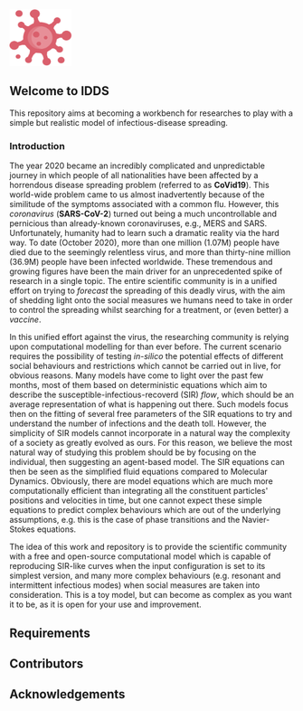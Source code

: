 <img src="images/virus.png" alt="virus" height="100" width="110"/> 

## Welcome to IDDS

This repository aims at becoming a workbench for researches to play with a simple but realistic model of infectious-disease spreading.

### Introduction

The year 2020 became an incredibly complicated and unpredictable journey in which people of all nationalities have been affected by a horrendous disease spreading problem (referred to as **CoVid19**). This world-wide problem came to us almost inadvertently because of the similitude of the symptoms associated with a common flu. However, this *coronavirus* (**SARS-CoV-2**) turned out being a much uncontrollable and pernicious than already-known coronaviruses, e.g., MERS and SARS. Unfortunately, humanity had to learn such a dramatic reality via the hard way. To date (October 2020), more than one million (1.07M) people have died due to the seemingly relentless virus, and more than thirty-nine million (36.9M) people have been infected worldwide. These tremendous and growing figures have been the main driver for an unprecedented spike of research in a single topic. The entire scientific community is in a unified effort on trying to *forecast* the spreading of this deadly virus, with the aim of shedding light onto the social measures we humans need to take in order to control the spreading whilst searching for a treatment, or (even better) a *vaccine*.

In this unified effort against the virus, the researching community is relying upon computational modelling for than ever before. The current scenario requires the possibility of testing *in-silico* the potential effects of different social behaviours and restrictions which cannot be carried out in live, for obvious reasons. Many models have come to light over the past few months, most of them based on deterministic equations which aim to describe the susceptible-infectious-recoverd (SIR) *flow*, which should be an average representation of what is happening out there. Such models focus then on the fitting of several free parameters of the SIR equations to try and understand the number of infections and the death toll. However, the simplicity of SIR models cannot incorporate in a natural way the complexity of a society as greatly evolved as ours. For this reason, we believe the most natural way of studying this problem should be by focusing on the individual, then suggesting an agent-based model. The SIR equations can then be seen as the simplified fluid equations compared to Molecular Dynamics. Obviously, there are model equations which are much more computationally efficient than integrating all the constituent particles' positions and velocities in time, but one cannot expect these simple equations to predict complex behaviours which are out of the underlying assumptions, e.g. this is the case of phase transitions and the Navier-Stokes equations.

The idea of this work and repository is to provide the scientific community with a free and open-source computational model which is capable of reproducing SIR-like curves when the input configuration is set to its simplest version, and many more complex behaviours (e.g. resonant and intermittent infectious modes) when social measures are taken into consideration. This is a toy model, but can become as complex as you want it to be, as it is open for your use and improvement. 

## Requirements

## Contributors

## Acknowledgements
